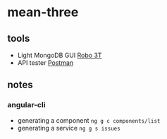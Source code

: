 # mean-three

## tools
- Light MongoDB GUI [Robo 3T](https://robomongo.org/download)
- API tester [Postman](https://www.getpostman.com/)

## notes
### angular-cli
- generating a component ```ng g c components/list```
- generating a service ```ng g s issues```